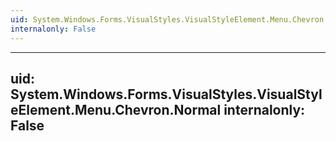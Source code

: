 ```yaml
---
uid: System.Windows.Forms.VisualStyles.VisualStyleElement.Menu.Chevron
internalonly: False
---
```


---
uid: System.Windows.Forms.VisualStyles.VisualStyleElement.Menu.Chevron.Normal
internalonly: False
---
